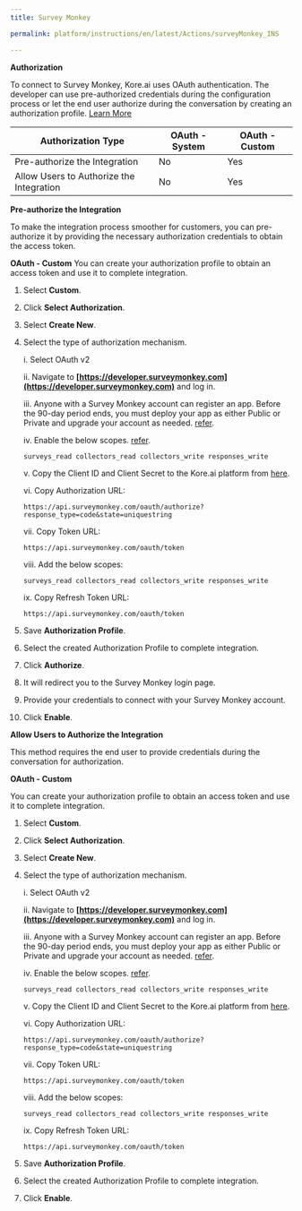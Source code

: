 ```yaml
---
title: Survey Monkey

permalink: platform/instructions/en/latest/Actions/surveyMonkey_INS

---
```


<base target="_blank">




**Authorization**
 
To connect to Survey Monkey, Kore.ai uses OAuth authentication. The developer can use pre-authorized credentials during the configuration process or let the end user authorize during the conversation by creating an authorization profile. [Learn More](https://api.surveymonkey.com/v3/docs?shell#SurveyMonkey-Api)
 
 |Authorization Type                      |  OAuth - System | OAuth - Custom |
 |----------------------------------------|-----------------|----------------|
 |Pre-authorize the Integration           |      No         |     Yes        |
 |Allow Users to Authorize the Integration|      No         |     Yes        |


**Pre-authorize the Integration**
 
 To make the integration process smoother for customers, you can pre-authorize it by providing the necessary authorization credentials to obtain the access token.

**OAuth - Custom**
 You can create your authorization profile to obtain an access token and use it to complete integration.

 1. Select **Custom**.
 
 2. Click **Select Authorization**.
 
 3. Select **Create New**.
 
 4. Select the type of authorization mechanism.
    
    i. Select OAuth v2
    
    ii. Navigate to **[https://developer.surveymonkey.com](https://developer.surveymonkey.com)** and log in.

    iii. Anyone with a Survey Monkey account can register an app. Before the 90-day period ends, you must deploy your app as either Public or Private and upgrade your account as needed.
 [refer](https://api.surveymonkey.com/v3/docs?shell#public-apps).
    
    iv. Enable the below scopes. [refer](https://api.surveymonkey.com/v3/docs?shell#scopes).

        surveys_read collectors_read collectors_write responses_write
    
    v. Copy the Client ID and Client Secret to the Kore.ai platform from [here](https://developer.surveymonkey.com/apps).
 
    vi. Copy Authorization URL:

        https://api.surveymonkey.com/oauth/authorize?response_type=code&state=uniquestring
     
    vii. Copy Token URL:
    
        https://api.surveymonkey.com/oauth/token
     
    viii. Add the below scopes:

        surveys_read collectors_read collectors_write responses_write
     
    ix. Copy Refresh Token URL:
    
        https://api.surveymonkey.com/oauth/token

 6. Save **Authorization Profile**.
 
 7. Select the created Authorization Profile to complete integration.
 
 8. Click **Authorize**.
 
 9. It will redirect you to the Survey Monkey login page. 
 
 10. Provide your credentials to connect with your Survey Monkey account.
   
 11. Click **Enable**.
    

 
**Allow Users to Authorize the Integration**
 
This method requires the end user to provide credentials during the conversation for authorization.
 
 **OAuth - Custom**
 
 You can create your authorization profile to obtain an access token and use it to complete integration.
 
 1. Select **Custom**.
 
 2. Click **Select Authorization**.
 
 3. Select **Create New**.
 
 4. Select the type of authorization mechanism.
    
    i. Select OAuth v2
    
    ii. Navigate to **[https://developer.surveymonkey.com](https://developer.surveymonkey.com)** and log in.

    iii. Anyone with a Survey Monkey account can register an app. Before the 90-day period ends, you must deploy your app as either Public or Private and upgrade your account as needed.
 [refer](https://api.surveymonkey.com/v3/docs?shell#public-apps).
    
    iv. Enable the below scopes. [refer](https://api.surveymonkey.com/v3/docs?shell#scopes).

        surveys_read collectors_read collectors_write responses_write
    
    v. Copy the Client ID and Client Secret to the Kore.ai platform from [here](https://developer.surveymonkey.com/apps).
 
    vi. Copy Authorization URL:

        https://api.surveymonkey.com/oauth/authorize?response_type=code&state=uniquestring
     
    vii. Copy Token URL:
    
        https://api.surveymonkey.com/oauth/token
     
    viii. Add the below scopes:

        surveys_read collectors_read collectors_write responses_write
     
    ix. Copy Refresh Token URL:
    
        https://api.surveymonkey.com/oauth/token

 6. Save **Authorization Profile**.
 
 7. Select the created Authorization Profile to complete integration.
 
 8. Click **Enable**.
